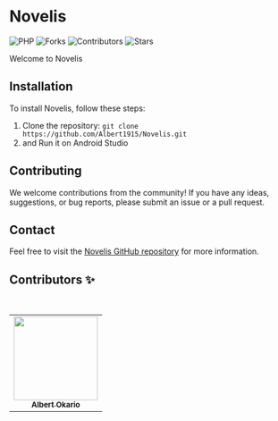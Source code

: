 

# Novelis

![PHP](https://img.shields.io/badge/Kotlin-FFD43B?style=for-the-badge&logo=kotlin&logoColor=blue)
![Forks](https://img.shields.io/github/forks/Albert1915/Novelis?style=for-the-badge)
![Contributors](https://img.shields.io/github/contributors/Albert1915/Novelis?style=for-the-badge)
![Stars](https://img.shields.io/github/stars/Albert1915/Novelis?style=for-the-badge)

Welcome to Novelis

## Installation

To install Novelis, follow these steps:

1. Clone the repository: `git clone https://github.com/Albert1915/Novelis.git`
2. and Run it on Android Studio
   
## Contributing

We welcome contributions from the community! If you have any ideas, suggestions, or bug reports, please submit an issue or a pull request.

## Contact

Feel free to visit the [Novelis GitHub repository](https://github.com/Albert1915/Novelis) for more information.

## Contributors ✨
<br>
<table align="center">
  <tr>
    <td align="center"><a href="https://github.com/Albert1915"><img src="https://avatars.githubusercontent.com/u/76970766?s=400&u=adf4015762046d3e3ab4178b48366719243df2fc&v=4" width="150px;" alt=""/><br><sub><b>Albert Okario</b></sub></td> 
  </tr>
</table>
